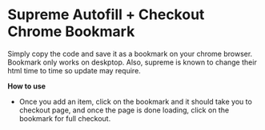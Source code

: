 # Supreme Autofill + Checkout Chrome Bookmark

Simply copy the code and save it as a bookmark on your chrome browser. Bookmark only works on deskptop. Also, supreme is known to change their html time to time so update may require.

<strong>How to use</strong>
- Once you add an item, click on the bookmark and it should take you to checkout page, and once the page is done loading, click on the bookmark for full checkout.
